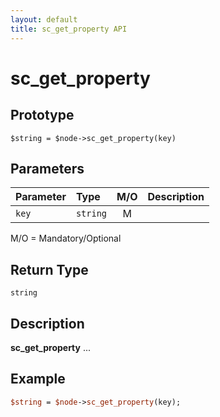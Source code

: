 ```yaml
---
layout: default
title: sc_get_property API
---
```



sc_get_property
===============


Prototype
---------

```
$string = $node->sc_get_property(key)
```


Parameters
----------

| Parameter | Type     | M/O | Description                                    |
|:----------|:---------|:---:|:-----------------------------------------------|
| `key` | `string` |  M  |                                              |

M/O = Mandatory/Optional


Return Type
-----------

`string`


Description
-----------

**sc_get_property** ...


Example
-------

```perl
$string = $node->sc_get_property(key);
```

